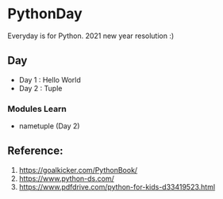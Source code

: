 # PythonDay

Everyday is for Python. 2021 new year resolution :)

## Day
* Day 1 : Hello World
* Day 2 : Tuple

### Modules Learn
* nametuple (Day 2)

## Reference:

1. https://goalkicker.com/PythonBook/
2. https://www.python-ds.com/
3. https://www.pdfdrive.com/python-for-kids-d33419523.html
